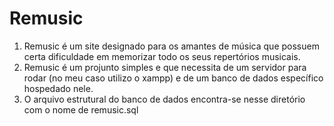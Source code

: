 # Remusic
1. Remusic é um site designado para os amantes de música que possuem certa dificuldade em memorizar todo os seus repertórios musicais.
2. Remusic é um projunto simples e que necessita de um servidor para rodar (no meu caso utilizo o xampp) e de um banco de dados específico hospedado nele. 
3. O arquivo estrutural do banco de dados encontra-se nesse diretório com o nome de remusic.sql
